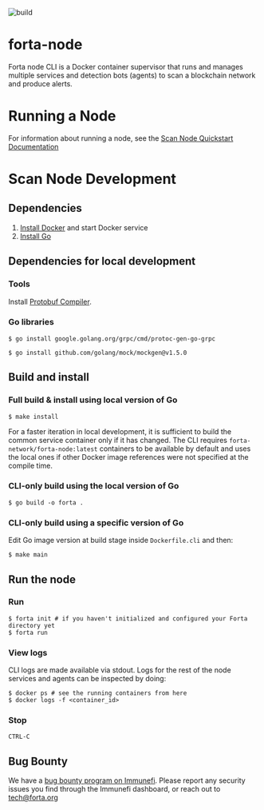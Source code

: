 ![build](https://github.com/forta-network/forta-node/actions/workflows/build.yml/badge.svg)

# forta-node

Forta node CLI is a Docker container supervisor that runs and manages multiple services and detection bots (agents) to scan a blockchain network and produce alerts.

# Running a Node

For information about running a node, see the [Scan Node Quickstart Documentation](https://docs.forta.network/en/latest/scanner-quickstart/)

# Scan Node Development

## Dependencies

1. [Install Docker](https://docs.docker.com/get-docker/) and start Docker service
2. [Install Go](https://golang.org/doc/install)

## Dependencies for local development

### Tools

Install [Protobuf Compiler](https://grpc.io/docs/protoc-installation/).

### Go libraries

```shell
$ go install google.golang.org/grpc/cmd/protoc-gen-go-grpc 
```
```shell 
$ go install github.com/golang/mock/mockgen@v1.5.0
```

## Build and install

### Full build & install using local version of Go

```shell
$ make install
```

For a faster iteration in local development, it is sufficient to build the common service container only if it has changed. The CLI requires `forta-network/forta-node:latest` containers to be available by default and uses the local ones if other Docker image references were not specified at the compile time.

### CLI-only build using the local version of Go

```shell
$ go build -o forta .
```

### CLI-only build using a specific version of Go

Edit Go image version at build stage inside `Dockerfile.cli` and then:

```shell
$ make main
```

## Run the node

### Run

```shell
$ forta init # if you haven't initialized and configured your Forta directory yet
$ forta run
```

### View logs

CLI logs are made available via stdout. Logs for the rest of the node services and agents can be inspected by doing:

```shell
$ docker ps # see the running containers from here
$ docker logs -f <container_id>
```

### Stop

```
CTRL-C
```

## Bug Bounty

We have a [bug bounty program on Immunefi](https://immunefi.com/bounty/forta). Please report any security issues you find through the Immunefi dashboard, or reach out to [tech@forta.org](mailto:tech@forta.org)
